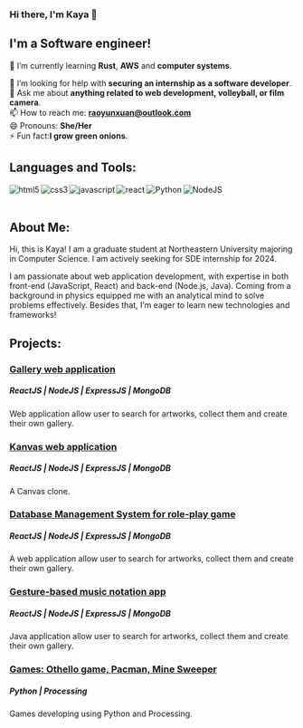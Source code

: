 ### Hi there, I'm Kaya 👋 

## I'm a Software engineer!

<!--
**Joshuaarr/Joshuaarr** is a ✨ _special_ ✨ repository because its `README.md` (this file) appears on your GitHub profile.
-->
<!--
🔭 I’m currently working on improving my  **personal website**. <br>
-->
🌱 I’m currently learning **Rust**, **AWS** and **computer systems**.<br>
<!--
👯 I’m looking to collaborate on **anything fun**!<br>
-->
🤔 I’m looking for help with **securing an internship as a software developer**.<br>
💬 Ask me about **anything related to web development, volleyball, or film camera**.<br>
📫 How to reach me: **raoyunxuan@outlook.com**<br>
😄 Pronouns: **She/Her**<br>
⚡ Fun fact:**I grow green onions**.<br>

## Languages and Tools:
<div>
<img align=left src="https://img.shields.io/badge/-HTML5-F3F7FA?logo=html5&logoColor=E34F26&style=for-the-badge&logoWidth=30" alt="html5">
<img align=left src="https://img.shields.io/badge/-CSS3-F3F7FA?logo=css3&logoColor=1572B6&style=for-the-badge&logoWidth=30" alt="css3">
<img align=left src="https://img.shields.io/badge/-Javascript-F3F7FA?logo=javascript&logoColor=F7DF1E&style=for-the-badge&logoWidth=30" alt="javascript">
<img align=left src="https://img.shields.io/badge/-React-F3F7FA?logo=react&logoColor=61DAFB&style=for-the-badge&logoWidth=30" alt="react">
<img align=left src="https://img.shields.io/badge/-Python-F3F7FA?logo=python&logoColor=3776AB&style=for-the-badge&logoWidth=30" alt="Python">
<img align=top src="https://img.shields.io/badge/-NodeJS-F3F7FA?logo=node.js&logoColor=339933&style=for-the-badge&logoWidth=30" alt="NodeJS">
</div>
<div align=left>
 <br/>
 
 ## About Me:
Hi, this is Kaya! I am a graduate student at Northeastern University majoring in Computer Science. I am actively seeking for SDE internship for 2024.

I am passionate about web application development, with expertise in both front-end (JavaScript, React) and back-end (Node.js, Java). Coming from a background in physics equipped me with an analytical mind to solve problems effectively. Besides that, I’m eager to learn new technologies and frameworks!

</div>

## Projects:

### [Gallery web application]()

##### ReactJS | NodeJS | ExpressJS | MongoDB

Web application allow user to search for artworks, collect them and create their own gallery.

### [Kanvas web application]()

##### ReactJS | NodeJS | ExpressJS | MongoDB

A Canvas clone.

### [Database Management System for role-play game]()

##### ReactJS | NodeJS | ExpressJS | MongoDB

A web application allow user to search for artworks, collect them and create their own gallery.

### [Gesture-based music notation app]()

##### ReactJS | NodeJS | ExpressJS | MongoDB

Java application allow user to search for artworks, collect them and create their own gallery.

### [Games: Othello game, Pacman, Mine Sweeper](https://github.com/Joshuaarr/Games_Python_Processing)

##### Python | Processing

Games developing using Python and Processing.





<!--
## 📈 GitHub Stats

<a href="https://github.com/Joshuaarr/Joshuaarr">
  <img align="center" src="https://github-readme-stats.vercel.app/api/top-langs/?username=Joshuaarr&hide=java,html&theme=radical&layout=compact&langs_count=8&hide_border=true&bg_color=0D1117&text_color=FFFFFF&title_color=FF0000&icon_color=FF0000&border_color=FF0000&card_width=445"/>
</a>

<a href="https://github.com/Joshuaarr/Joshuaarr">
  <img align="center" src="https://github-readme-stats.vercel.app/api?username=Joshuaarr&show_icons=true&line_height=27&count_private=true&theme=radical&hide_border=true&bg_color=0D1117&text_color=FFFFFF&title_color=FF0000&icon_color=FF0000&border_color=FF0000"/>
</a>
-->
